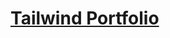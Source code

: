 <!-- Write a short readme with the purpose of the app and live link -->

# [Tailwind Portfolio](https://100xtailwindcss.netlify.app/src/)
